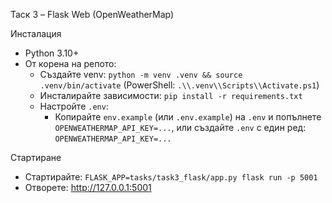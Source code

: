 Таск 3 – Flask Web (OpenWeatherMap)

Инсталация
- Python 3.10+
- От корена на репото:
  - Създайте venv: `python -m venv .venv && source .venv/bin/activate` (PowerShell: `.\\.venv\\Scripts\\Activate.ps1`)
  - Инсталирайте зависимости: `pip install -r requirements.txt`
  - Настройте `.env`:
    - Копирайте `env.example` (или `.env.example`) на `.env` и попълнете `OPENWEATHERMAP_API_KEY=...`,
      или създайте `.env` с един ред: `OPENWEATHERMAP_API_KEY=...`

Стартиране
- Стартирайте: `FLASK_APP=tasks/task3_flask/app.py flask run -p 5001`
- Отворете: http://127.0.0.1:5001
